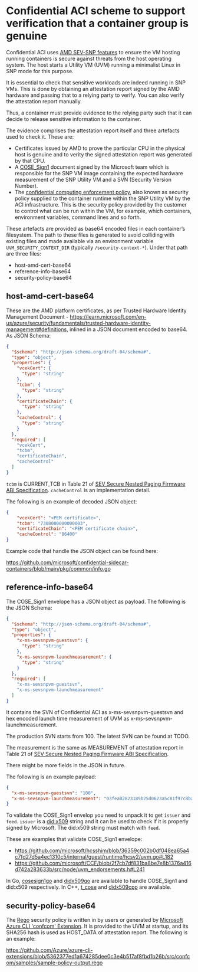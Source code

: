 # Confidential ACI scheme to support verification that a container group is genuine

Confidential ACI uses [AMD SEV-SNP features](https://www.amd.com/en/support/tech-docs/sev-secure-nested-paging-firmware-abi-specification) to ensure the VM hosting running containers is secure against threats from the host operating system. The host starts a Utility VM (UVM) running a minimalist Linux in SNP mode for this purpose. 

It is essential to check that sensitive workloads are indeed running in SNP VMs. This is done by obtaining an attestation report signed by the AMD hardware and passing that to a relying party to verify. You can also verify the attestation report manually.


Thus, a container must provide evidence to the relying party such that it can decide to release sensitive information to the container.

The evidence comprises the attestation report itself and three artefacts used to check it. These are:
- Certificates issued by AMD to prove the particular CPU in the physical host is genuine and to verity the signed attestation report was generated by that CPU.
- A [COSE_Sign1](https://datatracker.ietf.org/doc/html/rfc9052) document signed by the Microsoft team which is responsible for the SNP VM image containing the expected hardware measurement of the SNP Utility VM and a SVN (Security Version Number).
- The [confidential computing enforcement policy](https://learn.microsoft.com/en-us/azure/container-instances/container-instances-confidential-overview#confidential-computing-enforcement-policies), also known as security policy supplied to the container runtime within the SNP Utility VM by the ACI infrastructure. This is the security policy provided by the customer to control what can be run within the VM, for example, which containers, environment variables, command lines and so forth.

These artefacts are provided as base64 encoded files in each container’s filesystem. The path to these files is generated to avoid colliding with existing files and made available via an environment variable `UVM_SECURITY_CONTEXT_DIR` (typically `/security-context-*`). Under that path are three files:
- host-amd-cert-base64
- reference-info-base64
- security-policy-base64

## host-amd-cert-base64

These are the AMD platform certificates, as per Trusted Hardware Identity Management Document - https://learn.microsoft.com/en-us/azure/security/fundamentals/trusted-hardware-identity-management#definitions, inlined in a JSON document encoded to base64. As JSON Schema:

```json
{
  "$schema": "http://json-schema.org/draft-04/schema#",
  "type": "object",
  "properties": {
    "vcekCert": {
      "type": "string"
    },
    "tcbm": {
      "type": "string"
    },
    "certificateChain": {
      "type": "string"
    },
    "cacheControl": {
      "type": "string"
    }
  },
  "required": [
    "vcekCert",
    "tcbm",
    "certificateChain",
    "cacheControl"
  ]
}
```

`tcbm` is CURRENT_TCB in Table 21 of [SEV Secure Nested Paging Firmware ABI Specification](https://www.amd.com/en/support/tech-docs/sev-secure-nested-paging-firmware-abi-specification).
`cacheControl` is an implementation detail.

The following is an example of decoded JSON object:

```json
{
    "vcekCert": "<PEM certificate>",
    "tcbm": "7308000000000003",
    "certificateChain": "<PEM certificate chain>",
    "cacheControl": "86400"
}
```

Example code that handle the JSON object can be found here:

https://github.com/microsoft/confidential-sidecar-containers/blob/main/pkg/common/info.go

## reference-info-base64

The COSE_Sign1 envelope has a JSON object as payload. The following is the JSON Schema:

```json
{
  "$schema": "http://json-schema.org/draft-04/schema#",
  "type": "object",
  "properties": {
    "x-ms-sevsnpvm-guestsvn": {
      "type": "string"
    },
    "x-ms-sevsnpvm-launchmeasurement": {
      "type": "string"
    }
  },
  "required": [
    "x-ms-sevsnpvm-guestsvn",
    "x-ms-sevsnpvm-launchmeasurement"
  ]
}
```

It contains the SVN of Confidential ACI as x-ms-sevsnpvm-guestsvn and hex encoded launch time measurement of UVM as x-ms-sevsnpvm-launchmeasurement.

The production SVN starts from 100.
The latest SVN can be found at TODO.

The measurement is the same as MEASUREMENT of attestation report in Table 21 of [SEV Secure Nested Paging Firmware ABI Specification](https://www.amd.com/en/support/tech-docs/sev-secure-nested-paging-firmware-abi-specification).

There might be more fields in the JSON in future.

The following is an example payload:
```json
{
  "x-ms-sevsnpvm-guestsvn": "100",
  "x-ms-sevsnpvm-launchmeasurement": "03fea02823189b25d0623a5c81f97c8ba4d2fbc48c914a55ce525f90454ddcec303743dac2fc013f0846912d1412f6df"
}
```

To validate the COSE_Sign1 envelop you need to unpack it to get `issuer` and `feed`.
`issuer` is a [did:x509](https://github.com/microsoft/did-x509/blob/main/specification.md) string and it can be used to check if it is properly signed by Microsoft.
The did:x509 string must match with `feed`.

These are examples that validate COSE_Sign1 envelope:
- https://github.com/microsoft/hcsshim/blob/36359c002b0df048ea65a4c7fd27d5a4ec1310c5/internal/guest/runtime/hcsv2/uvm.go#L182
- https://github.com/microsoft/CCF/blob/2f7cb7df831ba8be7e8b1376a416d742a283633b/src/node/uvm_endorsements.h#L241

In Go, [cosesign1go](https://pkg.go.dev/github.com/Microsoft/cosesign1go) and [didx509go](https://pkg.go.dev/github.com/Microsoft/didx509go) are available to handle COSE_Sign1 and did:x509 respectively.
In C++, [t_cose](https://github.com/laurencelundblade/t_cose) and [didx509cpp](https://github.com/microsoft/didx509cpp) are available.

## security-policy-base64

The [Rego](https://www.openpolicyagent.org/docs/latest/policy-language/) security policy is written in  by users or generated by [Microsoft Azure CLI 'confcom' Extension](https://github.com/Azure/azure-cli-extensions/blob/main/src/confcom/azext_confcom/README.md). It is provided to the UVM at startup, and its SHA256 hash is used as HOST_DATA of attestation report. The following is an example:

https://github.com/Azure/azure-cli-extensions/blob/5362377ed1a674285dee0c3e4b517af8fbd1b26b/src/confcom/samples/sample-policy-output.rego